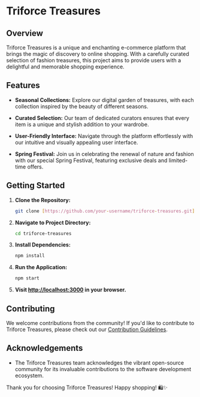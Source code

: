 # Triforce Treasures

## Overview

Triforce Treasures is a unique and enchanting e-commerce platform that brings the magic of discovery to online shopping. With a carefully curated selection of fashion treasures, this project aims to provide users with a delightful and memorable shopping experience.

## Features

- **Seasonal Collections:** Explore our digital garden of treasures, with each collection inspired by the beauty of different seasons.
  
- **Curated Selection:** Our team of dedicated curators ensures that every item is a unique and stylish addition to your wardrobe.

- **User-Friendly Interface:** Navigate through the platform effortlessly with our intuitive and visually appealing user interface.

- **Spring Festival:** Join us in celebrating the renewal of nature and fashion with our special Spring Festival, featuring exclusive deals and limited-time offers.

## Getting Started

1. **Clone the Repository:**
   ```bash
   git clone [https://github.com/your-username/triforce-treasures.git](https://github.com/MateusSilvaFreitas/triforce-treasures.git)
   ```

2. **Navigate to Project Directory:**
   ```bash
   cd triforce-treasures
   ```

3. **Install Dependencies:**
   ```bash
   npm install
   ```

4. **Run the Application:**
   ```bash
   npm start
   ```

5. **Visit [http://localhost:3000](http://localhost:3000) in your browser.**

## Contributing

We welcome contributions from the community! If you'd like to contribute to Triforce Treasures, please check out our [Contribution Guidelines](CONTRIBUTING.md).

## Acknowledgements

- The Triforce Treasures team acknowledges the vibrant open-source community for its invaluable contributions to the software development ecosystem.

Thank you for choosing Triforce Treasures! Happy shopping! 🛍️✨
